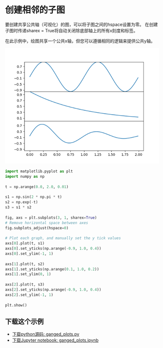 # 创建相邻的子图

要创建共享公共轴（可视化）的图，可以将子图之间的hspace设置为零。 在创建子图时传递sharex = True将自动关闭除底部轴上的所有x刻度和标签。

在此示例中，绘图共享一个公共x轴，但您可以遵循相同的逻辑来提供公共y轴。

![](/static/images/gallery/sphx_glr_ganged_plots_001.png)

```python
import matplotlib.pyplot as plt
import numpy as np

t = np.arange(0.0, 2.0, 0.01)

s1 = np.sin(2 * np.pi * t)
s2 = np.exp(-t)
s3 = s1 * s2

fig, axs = plt.subplots(3, 1, sharex=True)
# Remove horizontal space between axes
fig.subplots_adjust(hspace=0)

# Plot each graph, and manually set the y tick values
axs[0].plot(t, s1)
axs[0].set_yticks(np.arange(-0.9, 1.0, 0.4))
axs[0].set_ylim(-1, 1)

axs[1].plot(t, s2)
axs[1].set_yticks(np.arange(0.1, 1.0, 0.2))
axs[1].set_ylim(0, 1)

axs[2].plot(t, s3)
axs[2].set_yticks(np.arange(-0.9, 1.0, 0.4))
axs[2].set_ylim(-1, 1)

plt.show()
```

## 下载这个示例
            
- [下载python源码: ganged_plots.py](https://matplotlib.org/_downloads/ganged_plots.py)
- [下载Jupyter notebook: ganged_plots.ipynb](https://matplotlib.org/_downloads/ganged_plots.ipynb)